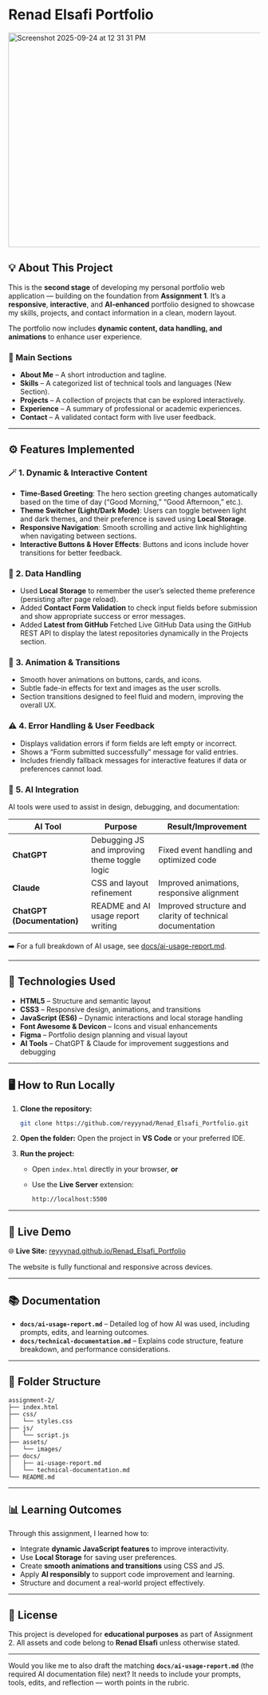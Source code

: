 # Renad Elsafi Portfolio

<img width="1250" height="430" alt="Screenshot 2025-09-24 at 12 31 31 PM" src="https://github.com/user-attachments/assets/a51e8747-ee12-470c-9009-87335aeb3604" />

## 💡 About This Project

This is the **second stage** of developing my personal portfolio web application — building on the foundation from **Assignment 1**.
It’s a **responsive**, **interactive**, and **AI-enhanced** portfolio designed to showcase my skills, projects, and contact information in a clean, modern layout.

The portfolio now includes **dynamic content, data handling, and animations** to enhance user experience.

### 🧭 Main Sections

* **About Me** – A short introduction and tagline.
* **Skills** – A categorized list of technical tools and languages (New Section).
* **Projects** – A collection of projects that can be explored interactively.
* **Experience** – A summary of professional or academic experiences.
* **Contact** – A validated contact form with live user feedback.

---

## ⚙️ Features Implemented

### 🪄 **1. Dynamic & Interactive Content**

* **Time-Based Greeting**: The hero section greeting changes automatically based on the time of day (“Good Morning,” “Good Afternoon,” etc.).
* **Theme Switcher (Light/Dark Mode)**: Users can toggle between light and dark themes, and their preference is saved using **Local Storage**.
* **Responsive Navigation**: Smooth scrolling and active link highlighting when navigating between sections.
* **Interactive Buttons & Hover Effects**: Buttons and icons include hover transitions for better feedback.

### 💾 **2. Data Handling**

* Used **Local Storage** to remember the user’s selected theme preference (persisting after page reload).
* Added **Contact Form Validation** to check input fields before submission and show appropriate success or error messages.
* Added **Latest from GitHub** Fetched Live GitHub Data using the GitHub REST API to display the latest repositories dynamically in the Projects section.

### 🎨 **3. Animation & Transitions**

* Smooth hover animations on buttons, cards, and icons.
* Subtle fade-in effects for text and images as the user scrolls.
* Section transitions designed to feel fluid and modern, improving the overall UX.

### ⚠️ **4. Error Handling & User Feedback**

* Displays validation errors if form fields are left empty or incorrect.
* Shows a “Form submitted successfully” message for valid entries.
* Includes friendly fallback messages for interactive features if data or preferences cannot load.

### 🤖 **5. AI Integration**

AI tools were used to assist in design, debugging, and documentation:

| **AI Tool**                 | **Purpose**                                   | **Result/Improvement**                                    |
| --------------------------- | --------------------------------------------- | --------------------------------------------------------- |
| **ChatGPT**                 | Debugging JS and improving theme toggle logic | Fixed event handling and optimized code                   |
| **Claude**                  | CSS and layout refinement                     | Improved animations, responsive alignment                 |
| **ChatGPT (Documentation)** | README and AI usage report writing            | Improved structure and clarity of technical documentation |

➡️ For a full breakdown of AI usage, see [docs/ai-usage-report.md](docs/ai-usage-report.md).

---

## 🧠 Technologies Used

* **HTML5** – Structure and semantic layout
* **CSS3** – Responsive design, animations, and transitions
* **JavaScript (ES6)** – Dynamic interactions and local storage handling
* **Font Awesome & Devicon** – Icons and visual enhancements
* **Figma** – Portfolio design planning and visual layout
* **AI Tools** – ChatGPT & Claude for improvement suggestions and debugging

---

## 🖥️ How to Run Locally

1. **Clone the repository:**

   ```bash
   git clone https://github.com/reyyynad/Renad_Elsafi_Portfolio.git
   ```

2. **Open the folder:**
   Open the project in **VS Code** or your preferred IDE.

3. **Run the project:**

   * Open `index.html` directly in your browser, **or**
   * Use the **Live Server** extension:

     ```bash
     http://localhost:5500
     ```

---

## 🚀 Live Demo

🌐 **Live Site:** [reyyynad.github.io/Renad_Elsafi_Portfolio](https://reyyynad.github.io/Renad_Elsafi_Portfolio/)

The website is fully functional and responsive across devices.

---

## 📚 Documentation

* **`docs/ai-usage-report.md`** – Detailed log of how AI was used, including prompts, edits, and learning outcomes.
* **`docs/technical-documentation.md`** – Explains code structure, feature breakdown, and performance considerations.

---

## 🧩 Folder Structure

```
assignment-2/
├── index.html
├── css/
│   └── styles.css
├── js/
│   └── script.js
├── assets/
│   └── images/
├── docs/
│   ├── ai-usage-report.md
│   └── technical-documentation.md
└── README.md
```

---

## 📊 Learning Outcomes

Through this assignment, I learned how to:

* Integrate **dynamic JavaScript features** to improve interactivity.
* Use **Local Storage** for saving user preferences.
* Create **smooth animations and transitions** using CSS and JS.
* Apply **AI responsibly** to support code improvement and learning.
* Structure and document a real-world project effectively.

---

## 🧾 License

This project is developed for **educational purposes** as part of Assignment 2.
All assets and code belong to **Renad Elsafi** unless otherwise stated.

---

Would you like me to also draft the matching **`docs/ai-usage-report.md`** (the required AI documentation file) next?
It needs to include your prompts, tools, edits, and reflection — worth points in the rubric.
